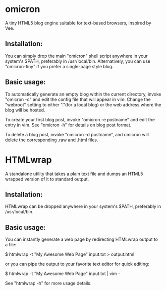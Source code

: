 # omicron
A tiny HTML5 blog engine suitable for text-based browsers, inspired by Vee.

## Installation:

You can simply drop the main "omicron" shell script anywhere in your system's $PATH, preferably in /usr/local/bin. Alternatively, you can use "omicron-tiny" if you prefer a single-page style blog.

## Basic usage:

To automatically generate an empty blog within the current directory, invoke "omicron -c" and edit the config file that will appear in vim. Change the "webroot" setting to either "."(for a local blog) or the web address where the blog will be hosted.

To create your first blog post, invoke "omicron -e postname" and edit the entry in vim. See "omicron -h" for details on blog post format.

To delete a blog post, invoke "omicron -d postname", and omicron will delete the corresponding .raw and .html files.

# HTMLwrap

A standalone utility that takes a plain text file and dumps an HTML5 wrapped version of it to standard output.

## Installation:

HTMLwrap can be dropped anywhere in your system's $PATH, preferably in /usr/local/bin.

## Basic usage:

You can instantly generate a web page by redirecting HTMLwrap output to a file:

$ htmlwrap -t "My Awesome Web Page" input.txt > output.html

or you can pipe the output to your favorite text editor for quick editing:

$ htmlwrap -t "My Awesome Web Page" input.txt | vim -

See "htmlwrap -h" for more usage details.
